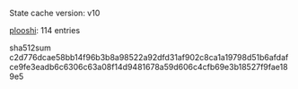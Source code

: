 State cache version: v10

[plooshi](https://github.com/plooshi): 114 entries

sha512sum c2d776dcae58bb14f96b3b8a98522a92dfd31af902c8ca1a19798d51b6afdafce9fe3eadb6c6306c63a08f14d9481678a59d606c4cfb69e3b18527f9fae189e5
